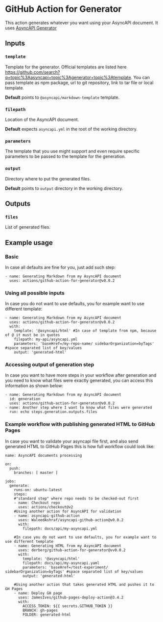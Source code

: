 # GitHub Action for Generator

This action generates whatever you want using your AsyncAPI document. It uses [AsyncAPI Generator](https://github.com/asyncapi/generator/)

## Inputs

### `template`

Template for the generator. Official templates are listed here https://github.com/search?q=topic%3Aasyncapi+topic%3Agenerator+topic%3Atemplate. You can pass template as npm package, url to git repository, link to tar file or local template.

**Default** points to `@asyncapi/markdown-template` template.

### `filepath`

Location of the AsyncAPI document.

**Default** expects `asyncapi.yml` in the root of the working directory.

### `parameters`

The template that you use might support and even require specific parameters to be passed to the template for the generation.

### `output`

Directory where to put the generated files.

**Default** points to `output` directory in the working directory.

## Outputs

### `files`

List of generated files.

## Example usage

### Basic

In case all defaults are fine for you, just add such step:

```
- name: Generating Markdown from my AsyncAPI document
  uses: actions/github-action-for-generator@v0.0.2
```

### Using all possible inputs

In case you do not want to use defaults, you for example want to use different template:

```
- name: Generating Markdown from my AsyncAPI document
  uses: actions/github-action-for-generator@v0.0.2
  with:
    template: '@asyncapi/html' #In case of template from npm, because of @ it must be in quotes
    filepath: my-api/asyncapi.yml
    parameters: 'baseHref=/my-repo-name/ sidebarOrganization=byTags' #space separated list of key/values
    output: 'generated-html'
```

### Accessing output of generation step

In case you want to have more steps in your workflow after generation and you need to know what files were exactly generated, you can access this information as shown below:

```
- name: Generating Markdown from my AsyncAPI document
  id: generation
  uses: actions/github-action-for-generator@v0.0.2
- name: Another step where I want to know what files were generated
  run: echo steps.generation.outputs.files
```

### Example workflow with publishing generated HTML to GitHub Pages

In case you want to validate your asyncapi file first, and also send generated HTML to GitHub Pages this is how full workflow could look like:

```
name: AsyncAPI documents processing

on:
  push:
    branches: [ master ]

jobs:
  generate:
    runs-on: ubuntu-latest
    steps:
    #"standard step" where repo needs to be checked-out first
    - name: Checkout repo
      uses: actions/checkout@v2
    #Using another action for AsyncAPI for validation
    - name: asyncapi-github-action
      uses: WaleedAshraf/asyncapi-github-action@v0.0.2
      with:
        filepath: docs/api/my-asyncapi.yml
      
    #In case you do not want to use defaults, you for example want to use different template
    - name: Generating HTML from my AsyncAPI document
      uses: derberg/github-action-for-generator@vv0.0.2
      with:
        template: '@asyncapi/html'
        filepath: docs/api/my-asyncapi.yaml
        parameters: 'baseHref=/test-experiment/ sidebarOrganization=byTags' #space separated list of key/values
        output: 'generated-html'
      
    #Using another action that takes generated HTML and pushes it to GH Pages
    - name: Deploy GH page
      uses: JamesIves/github-pages-deploy-action@3.4.2
      with:
        ACCESS_TOKEN: ${{ secrets.GITHUB_TOKEN }}
        BRANCH: gh-pages
        FOLDER: generated-html
```